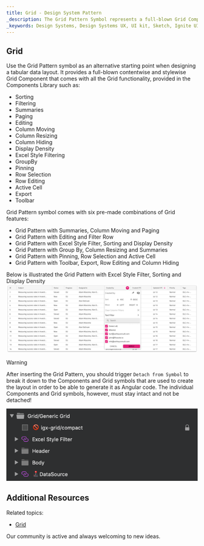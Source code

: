 ```yaml
---
title: Grid - Design System Pattern
_description: The Grid Pattern Symbol represents a full-blown Grid Component.
_keywords: Design Systems, Design Systems UX, UI kit, Sketch, Ignite UI for Angular, Sketch to Angular, Angular, Angular Design System, Export code from Sketch, Design Kits for Angular, Sketch HTML, Sketch to HTML, Sketch UI kits
---
```


## Grid

Use the Grid Pattern symbol as an alternative starting point when designing a tabular data layout. It provides a full-blown contentwise and stylewise Grid Component that comes with all the Grid functionality, provided in the Components Library such as:

- Sorting
- Filtering
- Summaries
- Paging
- Editing
- Column Moving
- Column Resizing
- Column Hiding
- Display Density
- Excel Style Filtering
- GroupBy
- Pinning
- Row Selection
- Row Editing
- Active Cell
- Export
- Toolbar



Grid Pattern symbol comes with six pre-made combinations of Grid features:
- Grid Pattern with Summaries, Column Moving and Paging
- Grid Pattern with Editing and Filter Row
- Grid Pattern with Excel Style Filter, Sorting and Display Density
- Grid Pattern with Group By, Column Resizing and Summaries
- Grid Pattern with Pinning, Row Selection and Active Cell
- Grid Pattern with Toolbar, Export, Row Editing and Column Hiding


Below is illustrated the Grid Pattern with Excel Style Filter, Sorting and Display Density
<img class="responsive-img" src="../images/grid.png" srcset="../images/grid@2x.png 2x" />

> [!WARNING]
> After inserting the Grid Pattern, you should trigger `Detach from Symbol` to break it down to the Components and Grid symbols that are used to create the layout in order to be able to generate it as Angular code. The individual Components and Grid symbols, however, must stay intact and not be detached!

<img class="responsive-img" src="../images/grid_detach.png" />

## Additional Resources

Related topics:

- [Grid](../components/grid.md)

Our community is active and always welcoming to new ideas.


